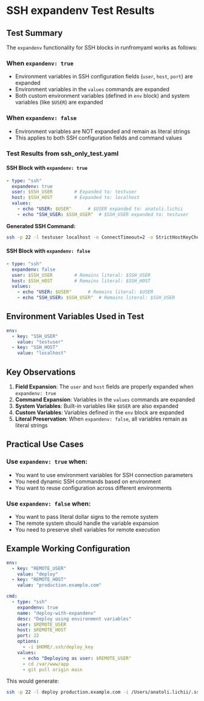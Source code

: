 # SSH expandenv Test Results

## Test Summary

The `expandenv` functionality for SSH blocks in runfromyaml works as follows:

### When `expandenv: true`
- Environment variables in SSH configuration fields (`user`, `host`, `port`) are expanded
- Environment variables in the `values` commands are expanded
- Both custom environment variables (defined in `env` block) and system variables (like `$USER`) are expanded

### When `expandenv: false`
- Environment variables are NOT expanded and remain as literal strings
- This applies to both SSH configuration fields and command values

### Test Results from ssh_only_test.yaml

#### SSH Block with `expandenv: true`
```yaml
- type: "ssh"
  expandenv: true
  user: $SSH_USER        # Expanded to: testuser
  host: $SSH_HOST        # Expanded to: localhost
  values:
    - echo "USER: $USER"      # $USER expanded to: anatoli.lichii
    - echo "SSH_USER: $SSH_USER"  # $SSH_USER expanded to: testuser
```

**Generated SSH Command:**
```bash
ssh -p 22 -l testuser localhost -o ConnectTimeout=2 -o StrictHostKeyChecking=no echo "SSH expandenv=true test" map[echo "USER:anatoli.lichii"] map[echo "SSH_USER:testuser"]
```

#### SSH Block with `expandenv: false`
```yaml
- type: "ssh"
  expandenv: false
  user: $SSH_USER        # Remains literal: $SSH_USER
  host: $SSH_HOST        # Remains literal: $SSH_HOST
  values:
    - echo "USER: $USER"      # Remains literal: $USER
    - echo "SSH_USER: $SSH_USER"  # Remains literal: $SSH_USER
```

## Environment Variables Used in Test

```yaml
env:
  - key: "SSH_USER"
    value: "testuser"
  - key: "SSH_HOST"
    value: "localhost"
```

## Key Observations

1. **Field Expansion**: The `user` and `host` fields are properly expanded when `expandenv: true`
2. **Command Expansion**: Variables in the `values` commands are expanded
3. **System Variables**: Built-in variables like `$USER` are also expanded
4. **Custom Variables**: Variables defined in the `env` block are expanded
5. **Literal Preservation**: When `expandenv: false`, all variables remain as literal strings

## Practical Use Cases

### Use `expandenv: true` when:
- You want to use environment variables for SSH connection parameters
- You need dynamic SSH commands based on environment
- You want to reuse configuration across different environments

### Use `expandenv: false` when:
- You want to pass literal dollar signs to the remote system
- The remote system should handle the variable expansion
- You need to preserve shell variables for remote execution

## Example Working Configuration

```yaml
env:
  - key: "REMOTE_USER"
    value: "deploy"
  - key: "REMOTE_HOST"
    value: "production.example.com"

cmd:
  - type: "ssh"
    expandenv: true
    name: "deploy-with-expandenv"
    desc: "Deploy using environment variables"
    user: $REMOTE_USER
    host: $REMOTE_HOST
    port: 22
    options:
      - -i $HOME/.ssh/deploy_key
    values:
      - echo "Deploying as user: $REMOTE_USER"
      - cd /var/www/app
      - git pull origin main
```

This would generate:
```bash
ssh -p 22 -l deploy production.example.com -i /Users/anatoli.lichii/.ssh/deploy_key [commands...]
```
